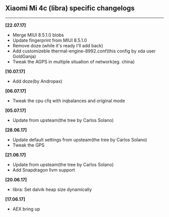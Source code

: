 ## Xiaomi Mi 4c (libra) specific changelogs
---
**[22.07.17]**
- Merge MIUI 8.5.1.0 blobs
- Update fingerprint from MIUI 8.5.1.0
- Remove doze (while it's ready I'll add back)
- Add customizeble thermal-engine-8992.conf(this config by xda user GoldGanja)
- Tweak the AGPS in multiple situation of network(eg. china)

**[10.07.17]**
- Add doze(by Andropax)

**[06.07.17]**
- Tweak the cpu cfq with irqbalances and original mode

**[05.07.17]**
- Update from upsteam(the tree by Carlos Solano)

**[28.06.17]**

 - Update default settings from upsteam(the tree by Carlos Solano)
 - Tweak the GPS
 
**[21.06.17]**

 - Update from upsteam(the tree by Carlos Solano)
 - Add Snapdragon llvm support

**[20.06.17]**

- libra: Set dalvik heap size dynamically

**[17.06.17]**

- AEX bring up
